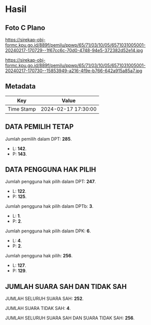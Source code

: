 # Hasil

## Foto C Plano

https://sirekap-obj-formc.kpu.go.id/889f/pemilu/ppwp/65/71/03/10/05/6571031005001-20240217-170729--1f67cc6c-70d0-4748-94e5-372382d52e14.jpg

https://sirekap-obj-formc.kpu.go.id/889f/pemilu/ppwp/65/71/03/10/05/6571031005001-20240217-170730--15853949-a216-4f9e-b766-642a915a85a7.jpg


## Metadata

| Key        | Value               |
| ---------- | ------------------- |
| Time Stamp | 2024-02-17 17:30:00 |


## DATA PEMILIH TETAP

Jumlah pemilih dalam DPT: **285**.
 * L: **142**.
 * P: **143**.

## DATA PENGGUNA HAK PILIH

Jumlah pengguna hak pilih dalam DPT: **247**.
 * L: **122**.
 * P: **125**.

Jumlah pengguna hak pilih dalam DPTb: **3**.
 * L: **1**.
 * P: **2**.

Jumlah pengguna hak pilih dalam DPK: **6**.
 * L: **4**.
 * P: **2**.

Jumlah pengguna hak pilih: **256**.
 * L: **127**.
 * P: **129**.

## JUMLAH SUARA SAH DAN TIDAK SAH

JUMLAH SELURUH SUARA SAH: **252**.

JUMLAH SUARA TIDAK SAH: **4**.

JUMLAH SELURUH SUARA SAH DAN SUARA TIDAK SAH: **256**.


